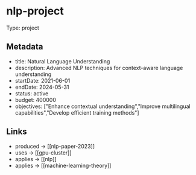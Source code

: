 # nlp-project

Type: project

## Metadata

- title: Natural Language Understanding
- description: Advanced NLP techniques for context-aware language understanding
- startDate: 2021-06-01
- endDate: 2024-05-31
- status: active
- budget: 400000
- objectives: ["Enhance contextual understanding","Improve multilingual capabilities","Develop efficient training methods"]

## Links

- produced -> [[nlp-paper-2023]]
- uses -> [[gpu-cluster]]
- applies -> [[nlp]]
- applies -> [[machine-learning-theory]]
